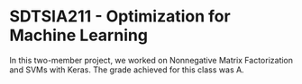 # SDTSIA211 - Optimization for Machine Learning

In this two-member project, we worked on Nonnegative Matrix Factorization and SVMs with Keras. 
The grade achieved for this class was A. 
